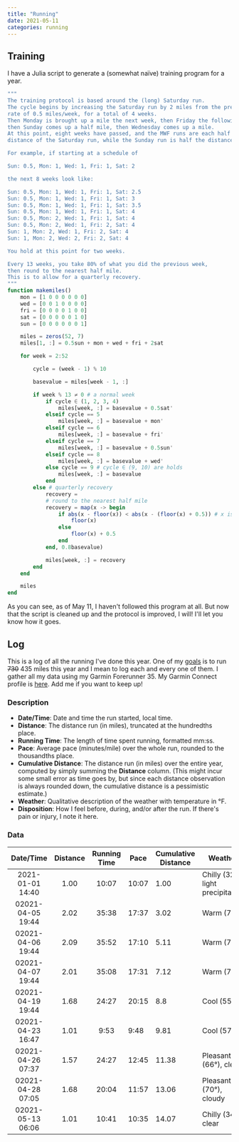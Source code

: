 ```yaml
---
title: "Running"
date: 2021-05-11
categories: running
---
```


## Training

I have a Julia script to generate a (somewhat naïve) training program for a year.

```julia
"""
The training protocol is based around the (long) Saturday run.
The cycle begins by increasing the Saturday run by 2 miles from the previous equilibrium at a
rate of 0.5 miles/week, for a total of 4 weeks.
Then Monday is brought up a mile the next week, then Friday the following week,
then Sunday comes up a half mile, then Wednesday comes up a mile.
At this point, eight weeks have passed, and the MWF runs are each half the
distance of the Saturday run, while the Sunday run is half the distance of the MWF runs.

For example, if starting at a schedule of

Sun: 0.5, Mon: 1, Wed: 1, Fri: 1, Sat: 2

the next 8 weeks look like:

Sun: 0.5, Mon: 1, Wed: 1, Fri: 1, Sat: 2.5
Sun: 0.5, Mon: 1, Wed: 1, Fri: 1, Sat: 3
Sun: 0.5, Mon: 1, Wed: 1, Fri: 1, Sat: 3.5
Sun: 0.5, Mon: 1, Wed: 1, Fri: 1, Sat: 4
Sun: 0.5, Mon: 2, Wed: 1, Fri: 1, Sat: 4
Sun: 0.5, Mon: 2, Wed: 1, Fri: 2, Sat: 4
Sun: 1, Mon: 2, Wed: 1, Fri: 2, Sat: 4
Sun: 1, Mon: 2, Wed: 2, Fri: 2, Sat: 4

You hold at this point for two weeks.

Every 13 weeks, you take 80% of what you did the previous week,
then round to the nearest half mile.
This is to allow for a quarterly recovery.
"""
function makemiles()
    mon = [1 0 0 0 0 0 0]
    wed = [0 0 1 0 0 0 0]
    fri = [0 0 0 0 1 0 0]
    sat = [0 0 0 0 0 1 0]
    sun = [0 0 0 0 0 0 1]

    miles = zeros(52, 7)
    miles[1, :] = 0.5sun + mon + wed + fri + 2sat

    for week = 2:52

        cycle = (week - 1) % 10

        basevalue = miles[week - 1, :]

        if week % 13 ≠ 0 # a normal week
            if cycle ∈ (1, 2, 3, 4)
                miles[week, :] = basevalue + 0.5sat'
            elseif cycle == 5
                miles[week, :] = basevalue + mon'
            elseif cycle == 6
                miles[week, :] = basevalue + fri'
            elseif cycle == 7
                miles[week, :] = basevalue + 0.5sun'
            elseif cycle == 8
                miles[week, :] = basevalue + wed'
            else cycle == 9 # cycle ∈ (9, 10) are holds
                miles[week, :] = basevalue
            end
        else # quarterly recovery
            recovery = 
            # round to the nearest half mile
            recovery = map(x -> begin
                if abs(x - floor(x)) < abs(x - (floor(x) + 0.5)) # x is closer to floor(x)
                    floor(x)
                else
                    floor(x) + 0.5
                end
            end, 0.8basevalue)

            miles[week, :] = recovery
        end
    end

    miles
end

```

As you can see, as of May 11, I haven't followed this program at all.
But now that the script is cleaned up and the protocol is improved, I will!
I'll let you know how it goes.

## Log

This is a log of all the running I've done this year.
One of my [goals](/about/#my-goals) is to run ~~730~~ 435 miles this year and I mean to log each and every one of them.
I gather all my data using my Garmin Forerunner 35.
My Garmin Connect profile is [here][gc-profile].
Add me if you want to keep up!

### Description

- **Date/Time**: Date and time the run started, local time.
- **Distance**: The distance run (in miles), truncated at the hundredths place.
- **Running Time**: The length of time spent running, formatted mm:ss.
- **Pace**: Average pace (minutes/mile) over the whole run, rounded to the thousandths place.
- **Cumulative Distance**: The distance run (in miles) over the entire year, computed by simply summing the **Distance** column.
  (This might incur some small error as time goes by, but since each distance observation is always rounded down, the cumulative distance is a pessimistic estimate.)
- **Weather**: Qualitative description of the weather with temperature in °F.
- **Disposition**: How I feel before, during, and/or after the run.
  If there's pain or injury, I note it here.

### Data


|    Date/Time     | Distance | Running Time | Pace  | Cumulative Distance | Weather                           | Disposition |
|:----------------:|:--------:|:------------:|-------|---------------------|-----------------------------------|-------------|
| 2021-01-01 14:40 | 1.00     | 10:07        | 10:07 | 1.00                | Chilly (32°), light precipitation | OK          |
| 02021-04-05 19:44| 2.02     | 35:38        | 17:37 | 3.02                | Warm (72°)                        | Relaxed     |
| 02021-04-06 19:44| 2.09     | 35:52        | 17:10 | 5.11                | Warm (70°)                        | Relaxed     |
| 02021-04-07 19:44| 2.01     | 35:08        | 17:31 | 7.12                | Warm (77°)                        | Relaxed     |
| 02021-04-19 19:44| 1.68     | 24:27        | 20:15 | 8.8                 | Cool (55°)                        | Motivated   |
| 02021-04-23 16:47| 1.01     | 9:53         | 9:48  | 9.81                | Cool (57°)                        | Energized   |
| 02021-04-26 07:37| 1.57     | 24:27        | 12:45 | 11.38               | Pleasant (66°), clear             | Motivated   |
| 02021-04-28 07:05| 1.68     | 20:04        | 11:57 | 13.06               | Pleasant (70°), cloudy            | Motivated   |
| 02021-05-13 06:06| 1.01     | 10:41        | 10:35 | 14.07               | Chilly (34°), clear               | Reluctant, some pain   |

[gc-profile]: https://connect.garmin.com/modern/profile/6c222f05-ac98-4ead-be9c-781ed50dce85
